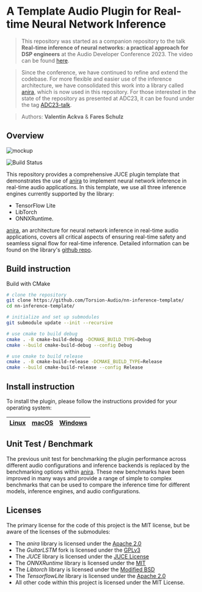 #  A Template Audio Plugin for Real-time Neural Network Inference

> This repository was started as a companion repository to the talk **Real-time inference of neural networks: a practical approach for DSP engineers** at the Audio Developer Conference 2023. The video can be found [here](https://www.youtube.com/watch?v=z_RKgHU59r0).

> Since the conference, we have continued to refine and extend the codebase. For more flexible and easier use of the inference architecture, we have consolidated this work into a library called [anira](https://github.com/tu-studio/anira), which is now used in this repository. For those interested in the state of the repository as presented at ADC23, it can be found under the tag [ADC23-talk](https://github.com/Torsion-Audio/nn-inference-template/tree/ADC23-talk).

> Authors: **Valentin Ackva** & **Fares Schulz**

## Overview

![mockup](assets/graphics/mockup.png)

![Build Status](https://github.com/Torsion-Audio/nn-inference-template/actions/workflows/build.yml/badge.svg)

This repository provides a comprehensive JUCE plugin template that demonstrates the use of [anira](https://github.com/tu-studio/anira) to implement neural network inference in real-time audio applications. In this template, we use all three inference engines currently supported by the library:

- TensorFlow Lite
- LibTorch
- ONNXRuntime.

[anira](https://github.com/tu-studio/anira), an architecture for neural network inference in real-time audio applications, covers all critical aspects of ensuring real-time safety and seamless signal flow for real-time inference. Detailed information can be found on the library's [github repo](https://github.com/tu-studio/anira).

## Build instruction

Build with CMake
```bash
# clone the repository
git clone https://github.com/Torsion-Audio/nn-inference-template/
cd nn-inference-template/

# initialize and set up submodules
git submodule update --init --recursive

# use cmake to build debug
cmake . -B cmake-build-debug -DCMAKE_BUILD_TYPE=Debug
cmake --build cmake-build-debug --config Debug

# use cmake to build release
cmake . -B cmake-build-release -DCMAKE_BUILD_TYPE=Release
cmake --build cmake-build-release --config Release
```

## Install instruction
To install the plugin, please follow the instructions provided for your operating system:

| [Linux](assets/docs/install_linux.md) | [macOS](assets/docs/install_mac.md) | [Windows](assets/docs/install_win.md) |
|---|---|---|

## Unit Test / Benchmark

The previous unit test for benchmarking the plugin performance across different audio configurations and inference backends is replaced by the benchmarking options within [anira](https://github.com/tu-studio/anira). These new benchmarks have been improved in many ways and provide a range of simple to complex benchmarks that can be used to compare the inference time for different models, inference engines, and audio configurations.

## Licenses

The primary license for the code of this project is the MIT license, but be aware of the licenses of the submodules:


 - The *anira* library is licensed under the [Apache 2.0](https://github.com/tensorflow/tensorflow/blob/master/LICENSE)
 - The *GuitarLSTM* fork is licensed under the [GPLv3](https://github.com/GuitarML/GuitarLSTM/blob/main/LICENSE.txt)
 - The *JUCE* library is licensed under the [JUCE License](https://github.com/juce-framework/JUCE/blob/master/LICENSE.md)
 - The *ONNXRuntime* library is licensed under the [MIT](https://github.com/microsoft/onnxruntime/blob/main/LICENSE)
 - The *Libtorch* library is licensed under the [Modified BSD](https://github.com/pytorch/pytorch/blob/main/LICENSE)
 - The *TensorflowLite* library is licensed under the [Apache 2.0](https://github.com/tensorflow/tensorflow/blob/master/LICENSE)
 - All other code within this project is licensed under the MIT License.
